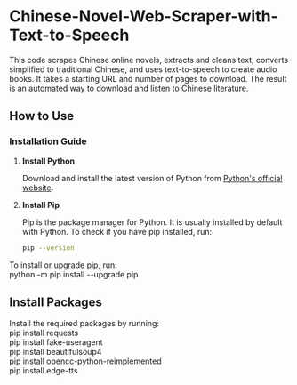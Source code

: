 # Chinese-Novel-Web-Scraper-with-Text-to-Speech

This code scrapes Chinese online novels, extracts and cleans text, converts simplified to traditional Chinese, and uses text-to-speech to create audio books. It takes a starting URL and number of pages to download. The result is an automated way to download and listen to Chinese literature.

## How to Use

### Installation Guide

1. **Install Python**

   Download and install the latest version of Python from [Python's official website](https://www.python.org/downloads/).

2. **Install Pip**

   Pip is the package manager for Python. It is usually installed by default with Python. To check if you have pip installed, run:
   ```sh
   pip --version  

  To install or upgrade pip, run:  
  python -m pip install --upgrade pip
  
## Install  Packages  
  
  Install the required packages by running:  
  pip install requests  
  pip install fake-useragent  
  pip install beautifulsoup4  
  pip install opencc-python-reimplemented  
  pip install edge-tts  
  

